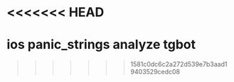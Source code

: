 <<<<<<< HEAD
=======
# ios panic_strings analyze tgbot
>>>>>>> 1581c0dc6c2a272d539e7b3aad19403529cedc08
